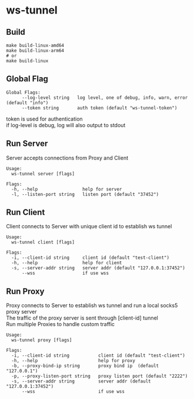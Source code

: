# ws-tunnel

## Build
```
make build-linux-amd64
make build-linux-arm64
# or
make build-linux
```

## Global Flag
```
Global Flags:
      --log-level string   log level, one of debug, info, warn, error (default "info")
      --token string       auth token (default "ws-tunnel-token")
```
token is used for authentication  
if log-level is debug, log will also output to stdout

## Run  Server
Server accepts connections from Proxy and Client
```
Usage:
  ws-tunnel server [flags]

Flags:
  -h, --help                 help for server
  -l, --listen-port string   listen port (default "37452")
```

## Run Client
Client connects to Server with unique client id to establish ws tunnel
```
Usage:
  ws-tunnel client [flags]

Flags:
  -i, --client-id string     client id (default "test-client")
  -h, --help                 help for client
  -s, --server-addr string   server addr (default "127.0.0.1:37452")
      --wss                  if use wss
```

## Run Proxy
Proxy connects to Server to establish ws tunnel and run a local socks5 proxy server  
The traffic of the proxy server is sent through [client-id] tunnel  
Run multiple Proxies to handle custom traffic
```
Usage:
  ws-tunnel proxy [flags]

Flags:
  -i, --client-id string           client id (default "test-client")
  -h, --help                       help for proxy
  -b, --proxy-bind-ip string       proxy bind ip  (default "127.0.0.1")
  -p, --proxy-listen-port string   proxy listen port (default "2222")
  -s, --server-addr string         server addr (default "127.0.0.1:37452")
      --wss                        if use wss
```